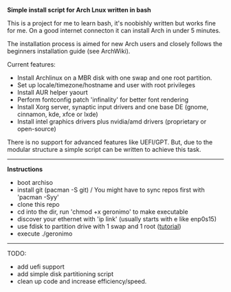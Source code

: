**Simple install script for Arch Lnux written in bash**


This is a project for me to learn bash, it's noobishly written but works fine for me. On a good internet connecton it can install Arch in under 5 minutes.

The installation process is aimed for new Arch users and closely follows the beginners installation guide (see ArchWiki).

Current features:
* Install Archlinux on a MBR disk with one swap and one root partition.
* Set up locale/timezone/hostname and user with root privileges
* Install AUR helper yaourt
* Perform fontconfig patch 'infinality' for better font rendering
* Install Xorg server, synaptic input drivers and one base DE (gnome, cinnamon, kde, xfce or lxde)
* Install intel graphics drivers plus nvidia/amd drivers (proprietary or open-source)

There is no support for advanced features like UEFI/GPT. But, due to the modular structure a simple script can be written to achieve this task.

__________
**Instructions**
* boot archiso
* install git (pacman -S git) / You might have to sync repos first with 'pacman -Syy'
* clone this repo
* cd into the dir, run 'chmod +x geronimo' to make executable
* discover your ethernet with 'ip link' (usually starts with e like enp0s15)
* use fdisk to partition drive with 1 swap and 1 root ([tutorial](https://www.gentoo.org/doc/en/handbook/handbook-x86.xml?part=1&chap=4#doc_chap4))
* execute ./geronimo


_______

TODO:

* add uefi support
* add simple disk partitioning script
* clean up code and increase efficiency/speed.
